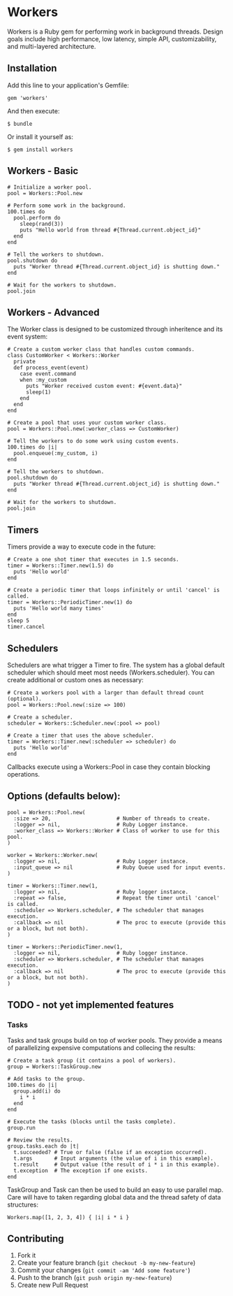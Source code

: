 # Workers

Workers is a Ruby gem for performing work in background threads.
Design goals include high performance, low latency, simple API, customizability, and multi-layered architecture.

## Installation

Add this line to your application's Gemfile:

    gem 'workers'

And then execute:

    $ bundle

Or install it yourself as:

    $ gem install workers

## Workers - Basic

    # Initialize a worker pool.
    pool = Workers::Pool.new

    # Perform some work in the background.
    100.times do
      pool.perform do
        sleep(rand(3))
        puts "Hello world from thread #{Thread.current.object_id}"
      end
    end

    # Tell the workers to shutdown.
    pool.shutdown do
      puts "Worker thread #{Thread.current.object_id} is shutting down."
    end

    # Wait for the workers to shutdown.
    pool.join

## Workers - Advanced

The Worker class is designed to be customized through inheritence and its event system:

    # Create a custom worker class that handles custom commands.
    class CustomWorker < Workers::Worker
      private
      def process_event(event)
        case event.command
        when :my_custom
          puts "Worker received custom event: #{event.data}"
          sleep(1)
        end
      end
    end

    # Create a pool that uses your custom worker class.
    pool = Workers::Pool.new(:worker_class => CustomWorker)

    # Tell the workers to do some work using custom events.
    100.times do |i|
      pool.enqueue(:my_custom, i)
    end

    # Tell the workers to shutdown.
    pool.shutdown do
      puts "Worker thread #{Thread.current.object_id} is shutting down."
    end

    # Wait for the workers to shutdown.
    pool.join

## Timers

Timers provide a way to execute code in the future:

    # Create a one shot timer that executes in 1.5 seconds.
    timer = Workers::Timer.new(1.5) do
      puts 'Hello world'
    end
    
    # Create a periodic timer that loops infinitely or until 'cancel' is called.
    timer = Workers::PeriodicTimer.new(1) do
      puts 'Hello world many times'
    end
    sleep 5
    timer.cancel

## Schedulers

Schedulers are what trigger a Timer to fire.
The system has a global default scheduler which should meet most needs (Workers.scheduler).
You can create additional or custom ones as necessary:

    # Create a workers pool with a larger than default thread count (optional).
    pool = Workers::Pool.new(:size => 100)
    
    # Create a scheduler.
    scheduler = Workers::Scheduler.new(:pool => pool)
    
    # Create a timer that uses the above scheduler.
    timer = Workers::Timer.new(:scheduler => scheduler) do
      puts 'Hello world'
    end

Callbacks execute using a Workers::Pool in case they contain blocking operations.

## Options (defaults below):

    pool = Workers::Pool.new(
      :size => 20,                     # Number of threads to create.
      :logger => nil,                  # Ruby Logger instance.
      :worker_class => Workers::Worker # Class of worker to use for this pool.
    )

    worker = Workers::Worker.new(
      :logger => nil,                  # Ruby Logger instance.
      :input_queue => nil              # Ruby Queue used for input events.
    )

    timer = Workers::Timer.new(1,
      :logger => nil,                  # Ruby logger instance.
      :repeat => false,                # Repeat the timer until 'cancel' is called.
      :scheduler => Workers.scheduler, # The scheduler that manages execution.
      :callback => nil                 # The proc to execute (provide this or a block, but not both).
    )
    
    timer = Workers::PeriodicTimer.new(1,
      :logger => nil,                  # Ruby logger instance.
      :scheduler => Workers.scheduler, # The scheduler that manages execution.
      :callback => nil                 # The proc to execute (provide this or a block, but not both).
    )
    

## TODO - not yet implemented features

### Tasks

Tasks and task groups build on top of worker pools.
They provide a means of parallelizing expensive computations and collecing the results:

    # Create a task group (it contains a pool of workers).
    group = Workers::TaskGroup.new

    # Add tasks to the group.
    100.times do |i|
      group.add(i) do
        i * i
      end
    end

    # Execute the tasks (blocks until the tasks complete).
    group.run

    # Review the results.
    group.tasks.each do |t|
      t.succeeded? # True or false (false if an exception occurred).
      t.args       # Input arguments (the value of i in this example).
      t.result     # Output value (the result of i * i in this example).
      t.exception  # The exception if one exists.
    end

TaskGroup and Task can then be used to build an easy to use parallel map.
Care will have to taken regarding global data and the thread safety of data structures:

    Workers.map([1, 2, 3, 4]) { |i| i * i }

## Contributing

1. Fork it
2. Create your feature branch (`git checkout -b my-new-feature`)
3. Commit your changes (`git commit -am 'Add some feature'`)
4. Push to the branch (`git push origin my-new-feature`)
5. Create new Pull Request
